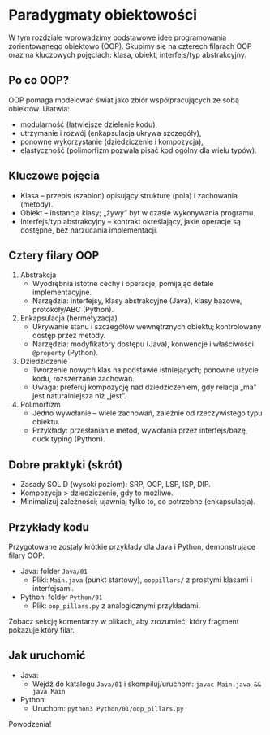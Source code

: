 # Paradygmaty obiektowości

W tym rozdziale wprowadzimy podstawowe idee programowania zorientowanego obiektowo (OOP). Skupimy się na czterech filarach OOP oraz na kluczowych pojęciach: klasa, obiekt, interfejs/typ abstrakcyjny.

## Po co OOP?
OOP pomaga modelować świat jako zbiór współpracujących ze sobą obiektów. Ułatwia:
- modularność (łatwiejsze dzielenie kodu),
- utrzymanie i rozwój (enkapsulacja ukrywa szczegóły),
- ponowne wykorzystanie (dziedziczenie i kompozycja),
- elastyczność (polimorfizm pozwala pisać kod ogólny dla wielu typów).

## Kluczowe pojęcia
- Klasa – przepis (szablon) opisujący strukturę (pola) i zachowania (metody).
- Obiekt – instancja klasy; „żywy” byt w czasie wykonywania programu.
- Interfejs/typ abstrakcyjny – kontrakt określający, jakie operacje są dostępne, bez narzucania implementacji.

## Cztery filary OOP
1. Abstrakcja
   - Wyodrębnia istotne cechy i operacje, pomijając detale implementacyjne.
   - Narzędzia: interfejsy, klasy abstrakcyjne (Java), klasy bazowe, protokoły/ABC (Python).
2. Enkapsulacja (hermetyzacja)
   - Ukrywanie stanu i szczegółów wewnętrznych obiektu; kontrolowany dostęp przez metody.
   - Narzędzia: modyfikatory dostępu (Java), konwencje i właściwości `@property` (Python).
3. Dziedziczenie
   - Tworzenie nowych klas na podstawie istniejących; ponowne użycie kodu, rozszerzanie zachowań.
   - Uwaga: preferuj kompozycję nad dziedziczeniem, gdy relacja „ma” jest naturalniejsza niż „jest”.
4. Polimorfizm
   - Jedno wywołanie – wiele zachowań, zależnie od rzeczywistego typu obiektu.
   - Przykłady: przesłanianie metod, wywołania przez interfejs/bazę, duck typing (Python).

## Dobre praktyki (skrót)
- Zasady SOLID (wysoki poziom): SRP, OCP, LSP, ISP, DIP.
- Kompozycja > dziedziczenie, gdy to możliwe.
- Minimalizuj zależności; ujawniaj tylko to, co potrzebne (enkapsulacja).

## Przykłady kodu
Przygotowane zostały krótkie przykłady dla Java i Python, demonstrujące filary OOP.

- Java: folder `Java/01`
  - Pliki: `Main.java` (punkt startowy), `ooppillars/` z prostymi klasami i interfejsami.
- Python: folder `Python/01`
  - Plik: `oop_pillars.py` z analogicznymi przykładami.

Zobacz sekcję komentarzy w plikach, aby zrozumieć, który fragment pokazuje który filar.

## Jak uruchomić
- Java:
  - Wejdź do katalogu `Java/01` i skompiluj/uruchom: `javac Main.java && java Main`
- Python:
  - Uruchom: `python3 Python/01/oop_pillars.py`

Powodzenia!